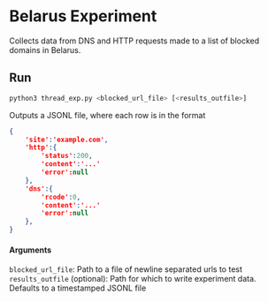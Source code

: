 # Belarus Experiment
Collects data from DNS and HTTP requests made to a list of blocked domains in Belarus.

## Run
```bash
python3 thread_exp.py <blocked_url_file> [<results_outfile>]
```
Outputs a  JSONL file, where each row is in the format
```json
{
    'site':'example.com',
    'http':{
        'status':200,
        'content':'...'
        'error':null
    },
    'dns':{
        'rcode':0,
        'content':'...'
        'error':null
    },
}
```

#### Arguments
 `blocked_url_file`:  Path to a file of newline separated urls to test
 `results_outfile` (optional): Path for which to write experiment data. Defaults to a timestamped JSONL file

